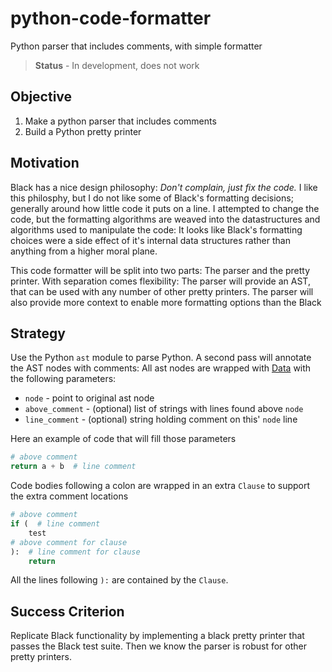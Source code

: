 # python-code-formatter

Python parser that includes comments, with simple formatter

> **Status** - In development, does not work 

## Objective

1. Make a python parser that includes comments
2. Build a Python pretty printer


## Motivation

Black has a nice design philosophy: *Don't complain, just fix the code.*  I like this philosphy, but I do not like some of Black's formatting decisions; generally around how little code it puts on a line.  I attempted to change the code, but the formatting algorithms are weaved into the datastructures and algorithms used to manipulate the code: It looks like Black's formatting choices were a side effect of it's internal data structures rather than anything from a higher moral plane.

This code formatter will be split into two parts: The parser and the pretty printer. With separation comes flexibility: The parser will provide an AST, that can be used with any number of other pretty printers. The parser will also provide more context to enable more formatting options than the Black 

## Strategy

Use the Python `ast` module to parse Python. A second pass will annotate the AST nodes with comments:
All ast nodes are wrapped with [Data](https://github.com/klahnakoski/mo-dots/blob/dev/README.md#overview) with the following parameters:

* `node` - point to original ast node
* `above_comment` - (optional) list of strings with lines found above `node`
* `line_comment` - (optional) string holding comment on this' `node` line

Here an example of code that will fill those parameters

```python
# above comment
return a + b  # line comment
```

Code bodies following a colon are wrapped in an extra `Clause` to support the extra comment locations

```python
# above comment
if (  # line comment
    test  
# above comment for clause
):  # line comment for clause
    return
```

All the lines following `):` are contained by the `Clause`.  

## Success Criterion

Replicate Black functionality by implementing a black pretty printer that passes the Black test suite.  Then we know the parser is robust for other pretty printers. 

